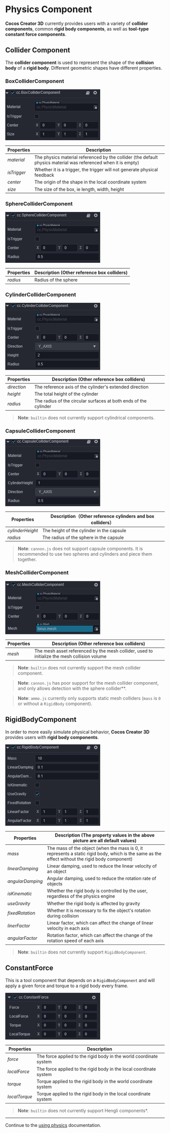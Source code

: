 # Physics Component

__Cocos Creator 3D__ currently provides users with a variety of __collider components__, common __rigid body components__, as well as __tool-type constant force components__.

## Collider Component

The __collider component__ is used to represent the shape of the __collision body__ of a __rigid body__. Different geometric shapes have different properties.

### BoxColliderComponent

![BoxColliderComponent](img/collider-box.jpg)

  Properties | Description
  ---|---
  *material* | The physics material referenced by the collider (the default physics material was referenced when it is empty)
  *isTrigger* | Whether it is a trigger, the trigger will not generate physical feedback
  *center* | The origin of the shape in the local coordinate system
  *size*  | The size of the box, ie length, width, height

### SphereColliderComponent

![SphereColliderComponent](img/collider-sphere.jpg)

Properties | Description (Other reference box colliders)
---|---
*radius* | Radius of the sphere

### CylinderColliderComponent

![CylinderColliderComponent](img/collider-cylinder.jpg)

Properties | Description (Other reference box colliders)
---|---
*direction* | The reference axis of the cylinder's extended direction
*height* | The total height of the cylinder
*radius* | The radius of the circular surfaces at both ends of the cylinder

> **Note**: `builtin` does not currently support cylindrical components.

### CapsuleColliderComponent

![CapsuleColliderComponent](img/collider-capsule.jpg)

Properties | Description（Other reference cylinders and box colliders）
---|---
*cylinderHeight* | The height of the cylinder in the capsule
*radius* | The radius of the sphere in the capsule

> **Note**: `cannon.js` does not support capsule components. It is recommended to use two spheres and cylinders and piece them together.

### MeshColliderComponent

![MeshColliderComponent](img/collider-mesh.jpg)

Properties | Description (Other reference box colliders)
---|---
*mesh* | The mesh asset referenced by the mesh collider, used to initialize the mesh collision volume

> **Note**: `builtin` does not currently support the mesh collider component.

> **Note**: `cannon.js` has poor support for the mesh collider component, and only allows detection with the sphere collider**.

> **Note**: `ammo.js` currently only supports static mesh colliders (`mass` is `0` or without a `RigidBody` component).

## RigidBodyComponent

In order to more easily simulate physical behavior, __Cocos Creator 3D__ provides users with __rigid body components__.

![RigidBodyComponent](img/rigid-body.jpg)

Properties | Description (The property values ​​in the above picture are all default values)
---|---
*mass* | The mass of the object (when the mass is 0, it represents a static rigid body, which is the same as the effect without the rigid body component)
*linearDamping* | Linear damping, used to reduce the linear velocity of an object
*angularDamping* | Angular damping, used to reduce the rotation rate of objects
*isKinematic* | Whether the rigid body is controlled by the user, regardless of the physics engine
*useGravity* | Whether the rigid body is affected by gravity
*fixedRotation* | Whether it is necessary to fix the object's rotation during collision
*linerFactor* | Linear factor, which can affect the change of linear velocity in each axis
*angularFactor* | Rotation factor, which can affect the change of the rotation speed of each axis

> **Note**: `builtin` does not currently support `RigidBodyComponent`.

## ConstantForce

This is a tool component that depends on a `RigidBodyComponent` and will apply a given force and torque to a rigid body every frame.

![ConstantForce](img/constant-force.jpg)

Properties | Description
---|---
*force* | The force applied to the rigid body in the world coordinate system
*localForce* | The force applied to the rigid body in the local coordinate system
*torque* | Torque applied to the rigid body in the world coordinate system
*localTorque* | Torque applied to the rigid body in the local coordinate system

> **Note**: `builtin` does not currently support Hengli components*.

---

Continue to the [using physics](physics-use.md) documentation.
